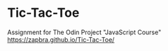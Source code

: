 # Tic-Tac-Toe
Assignment for The Odin Project  "JavaScript Course"
https://zapbra.github.io/Tic-Tac-Toe/

